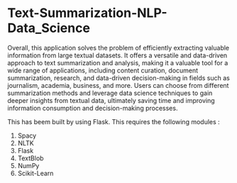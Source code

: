 # Text-Summarization-NLP-Data_Science
Overall, this application solves the problem of efficiently extracting valuable information from large textual datasets. It offers a versatile and data-driven approach to text summarization and analysis, making it a valuable tool for a wide range of applications, including content curation, document summarization, research, and data-driven decision-making in fields such as journalism, academia, business, and more. Users can choose from different summarization methods and leverage data science techniques to gain deeper insights from textual data, ultimately saving time and improving information consumption and decision-making processes.

This has beem built by using Flask.
This requires the following modules : 
1. Spacy
2. NLTK
3. Flask
4. TextBlob
5. NumPy
6. Scikit-Learn
